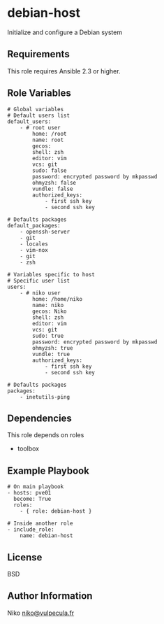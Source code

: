 debian-host
===========

Initialize and configure a Debian system

Requirements
------------

This role requires Ansible 2.3 or higher.

Role Variables
--------------

    # Global variables
    # Default users list
    default_users:
        - # root user
            home: /root
            name: root
            gecos:
            shell: zsh
            editor: vim
            vcs: git
            sudo: false
            password: encrypted password by mkpasswd
            ohmyzsh: false
            vundle: false
            authorized_keys:
                - first ssh key
                - second ssh key

    # Defaults packages
    default_packages:
        - openssh-server
        - git
        - locales
        - vim-nox
        - git
        - zsh

    # Variables specific to host
    # Specific user list
    users:
        - # niko user
            home: /home/niko
            name: niko
            gecos: Niko
            shell: zsh
            editor: vim
            vcs: git
            sudo: true
            password: encrypted password by mkpasswd
            ohmyzsh: true
            vundle: true
            authorized_keys:
                - first ssh key
                - second ssh key

    # Defaults packages
    packages:
        - inetutils-ping

Dependencies
------------

This role depends on roles

* toolbox

Example Playbook
----------------

    # On main playbook
    - hosts: pve01
      become: True
      roles:
        - { role: debian-host }

    # Inside another role
    - include_role:
        name: debian-host

License
-------

BSD

Author Information
------------------

Niko <niko@vulpecula.fr>
